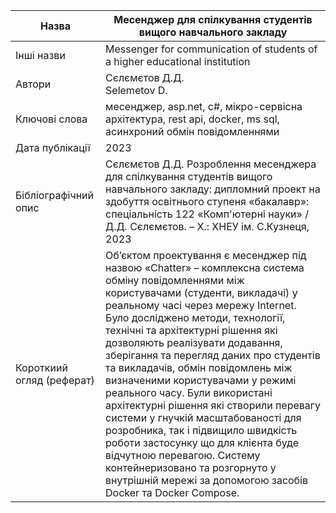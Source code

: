 | Назва | Месенджер для спілкування студентів вищого навчального закладу |
|-------|-------|
| Інші назви| Messenger for communication of students of a higher educational institution |
| Автори | Сєлємєтов Д.Д. <br> Selemetov D. |
| Ключові слова | месенджер, asp.net, c#, мікро-сервісна архітектура, rest api, docker, ms sql, асинхроний обмін повідомленнями |
| Дата публікації | 2023 |
| Бібліографічний опис | Сєлємєтов Д.Д.   Розроблення месенджера для спілкування студентів вищого навчального закладу: дипломний проект  на здобуття освітнього ступеня «бакалавр»: спеціальність 122 «Комп'ютерні науки» /Д.Д. Сєлємєтов. – Х.: ХНЕУ ім. С.Кузнеця, 2023 |
| Короткиий огляд (реферат)| Об’єктом проектування є месенджер під назвою «Chatter» – комплексна система обміну повідомленнями між користувачами (студенти, викладачі) у реальному часі через мережу Internet. Було досліджено методи, технології, технічні та архітектурні рішення які дозволяють реалізувати додавання, зберігання та перегляд даних про студентів та викладачів, обмін повідомлень між визначеними користувачами у режимі реального часу. Були використані архітектурні рішення які створили перевагу системи у гнучкій масштабованості для розробника, так і підвищило швидкість роботи застосунку що для клієнта буде відчутною перевагою. Систему контейнеризовано та розгорнуто у внутрішній мережі за допомогою засобів Docker та Docker Compose. |